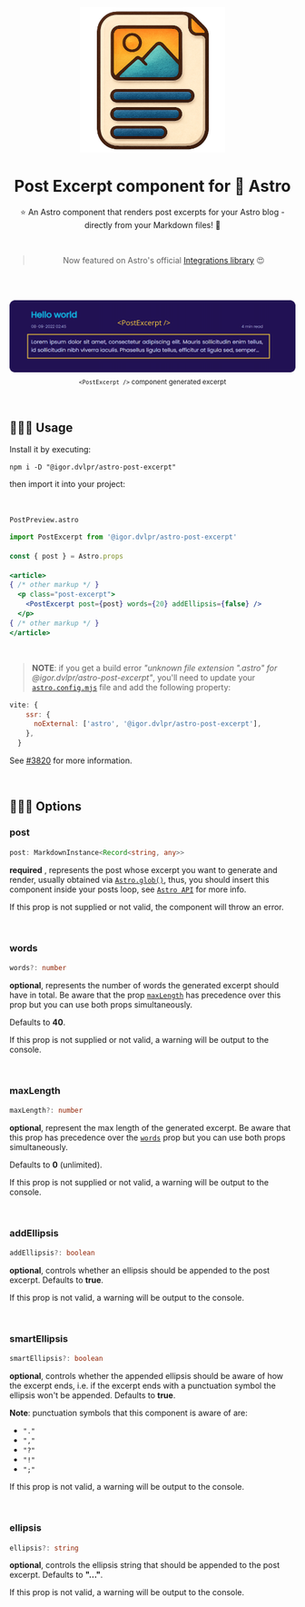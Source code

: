 <p align="center">
  <img src="https://github.com/igorskyflyer/npm-astro-post-excerpt/raw/main/assets/post-excerpt-for-astro.png" alt="Logo of Post excerpt for Astro component">
</p>

<h1 align="center">Post Excerpt component for 🚀 Astro</h1>

<p align="center">
⭐ An Astro component that renders post excerpts for your Astro blog - directly from your Markdown files! 💎
</p>

<br>

<blockquote align="center">
Now featured on Astro's official <a href="https://astro.build/integrations/css+ui/?q=igor.dvlpr" target="_blank">Integrations library</a> 😍
</blockquote>

<br>
<br>

<p align="center">
<img src="https://raw.githubusercontent.com/igorskyflyer/npm-astro-post-excerpt/main/assets/demo.png" alt="Generated post excerpt">
<br>
<sub><code>&lt;PostExcerpt /&gt;</code> component generated excerpt</sub>
</p>

<br>

## 🕵🏼‍♂️ Usage

Install it by executing:

```shell
npm i -D "@igor.dvlpr/astro-post-excerpt"
```

then import it into your project:

<br>

`PostPreview.astro`

```jsx
import PostExcerpt from '@igor.dvlpr/astro-post-excerpt'

const { post } = Astro.props

<article>
{ /* other markup */ }
  <p class="post-excerpt">
    <PostExcerpt post={post} words={20} addEllipsis={false} />
  </p>
{ /* other markup */ }
</article>
```

<br>

> **NOTE**: if you get a build error _"unknown file extension \".astro\" for @igor.dvlpr/astro-post-excerpt"_, you'll need to update your [`astro.config.mjs`](https://docs.astro.build/en/guides/configuring-astro/) file and add the following property:

```js
vite: {
    ssr: {
      noExternal: ['astro', '@igor.dvlpr/astro-post-excerpt'],
    },
  }
```

See [#3820](https://github.com/withastro/astro/issues/3820) for more information.

<br>

## 🤹🏼‍♂️ Options

### post

```ts
post: MarkdownInstance<Record<string, any>>
```

**required** , represents the post whose excerpt you want to generate and render, usually obtained via [`Astro.glob()`](https://docs.astro.build/en/reference/api-reference/#astroglob), thus, you should insert this component inside your posts loop, see [`Astro API`](https://docs.astro.build/en/reference/api-reference/) for more info.

If this prop is not supplied or not valid, the component will throw an error.

<br>

### words

```ts
words?: number
```

**optional**, represents the number of words the generated excerpt should have in total. Be aware that the prop [`maxLength`](#maxlength) has precedence over this prop but you can use both props simultaneously.

Defaults to **40**.

If this prop is not supplied or not valid, a warning will be output to the console.

<br>

### maxLength

```ts
maxLength?: number
```

**optional**, represent the max length of the generated excerpt. Be aware that this prop has precedence over the [`words`](#words) prop but you can use both props simultaneously.

Defaults to **0** (unlimited).

If this prop is not supplied or not valid, a warning will be output to the console.

 <br>

### addEllipsis

```ts
addEllipsis?: boolean
```

**optional**, controls whether an ellipsis should be appended to the post excerpt. Defaults to **true**.

If this prop is not valid, a warning will be output to the console.

 <br>

### smartEllipsis

```ts
smartEllipsis?: boolean
```

**optional**, controls whether the appended ellipsis should be aware of how the excerpt ends, i.e. if the excerpt ends with a punctuation symbol the ellipsis won't be appended. Defaults to **true**.

**Note**: punctuation symbols that this component is aware of are:
- `"."`
- `","`
- `"?"`
- `"!"`
- `";"`

If this prop is not valid, a warning will be output to the console.

 <br>

### ellipsis

```ts
ellipsis?: string
```

**optional**, controls the ellipsis string that should be appended to the post excerpt. Defaults to **"…"**.

If this prop is not valid, a warning will be output to the console.
